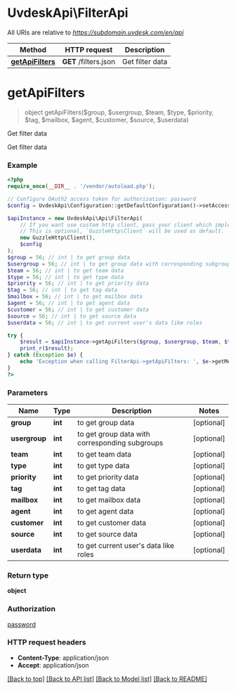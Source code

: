 # UvdeskApi\FilterApi

All URIs are relative to *https://subdomain.uvdesk.com/en/api*

Method | HTTP request | Description
------------- | ------------- | -------------
[**getApiFilters**](FilterApi.md#getApiFilters) | **GET** /filters.json | Get filter data


# **getApiFilters**
> object getApiFilters($group, $usergroup, $team, $type, $priority, $tag, $mailbox, $agent, $customer, $source, $userdata)

Get filter data

Get filter data

### Example
```php
<?php
require_once(__DIR__ . '/vendor/autoload.php');

// Configure OAuth2 access token for authorization: password
$config = UvdeskApi\Configuration::getDefaultConfiguration()->setAccessToken('YOUR_ACCESS_TOKEN');

$apiInstance = new UvdeskApi\Api\FilterApi(
    // If you want use custom http client, pass your client which implements `GuzzleHttp\ClientInterface`.
    // This is optional, `GuzzleHttp\Client` will be used as default.
    new GuzzleHttp\Client(),
    $config
);
$group = 56; // int | to get group data
$usergroup = 56; // int | to get group data with corresponding subgroups
$team = 56; // int | to get team data
$type = 56; // int | to get type data
$priority = 56; // int | to get priority data
$tag = 56; // int | to get tag data
$mailbox = 56; // int | to get mailbox data
$agent = 56; // int | to get agent data
$customer = 56; // int | to get customer data
$source = 56; // int | to get source data
$userdata = 56; // int | to get current user's data like roles

try {
    $result = $apiInstance->getApiFilters($group, $usergroup, $team, $type, $priority, $tag, $mailbox, $agent, $customer, $source, $userdata);
    print_r($result);
} catch (Exception $e) {
    echo 'Exception when calling FilterApi->getApiFilters: ', $e->getMessage(), PHP_EOL;
}
?>
```

### Parameters

Name | Type | Description  | Notes
------------- | ------------- | ------------- | -------------
 **group** | **int**| to get group data | [optional]
 **usergroup** | **int**| to get group data with corresponding subgroups | [optional]
 **team** | **int**| to get team data | [optional]
 **type** | **int**| to get type data | [optional]
 **priority** | **int**| to get priority data | [optional]
 **tag** | **int**| to get tag data | [optional]
 **mailbox** | **int**| to get mailbox data | [optional]
 **agent** | **int**| to get agent data | [optional]
 **customer** | **int**| to get customer data | [optional]
 **source** | **int**| to get source data | [optional]
 **userdata** | **int**| to get current user&#39;s data like roles | [optional]

### Return type

**object**

### Authorization

[password](../../README.md#password)

### HTTP request headers

 - **Content-Type**: application/json
 - **Accept**: application/json

[[Back to top]](#) [[Back to API list]](../../README.md#documentation-for-api-endpoints) [[Back to Model list]](../../README.md#documentation-for-models) [[Back to README]](../../README.md)


